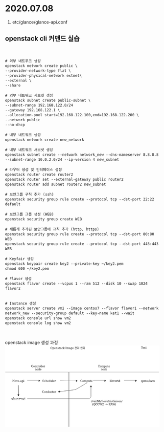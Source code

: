 2020.07.08
==========

1. etc/glance/glance-api.conf

openstack cli 커맨드 실습
--------------
<pre>
<code>

# 외부 네트우크 생성
openstack network create public \
--provider-network-type flat \
--provider-physical-network extnet\
--external \
--share

# 외부 네트워크 서브넷 생성
openstack subnet create public-subnet \
--subnet-range 192.168.122.0/24
--gateway 192.168.122.1 \
--allocation-pool start=192.168.122.100,end=192.168.122.200 \
--network public
--no-dhcp

# 내부 네트워크 생성
openstack network create new_network

# 내부 네트워크 서브넷 생성
openstack subnet create --network network_new --dns-nameserver 8.8.8.8 --subnet-range 10.0.2.0/24 --ip-version 4 new_subnet

# 라우터 생성 및 인터페이스 설정
openstack router create router2
openstack router set --external-gateway public router2
openstack router add subnet router2 new_subnet

# 보안그룹 구칙 추가 (ssh)
openstack security group rule create --protocol tcp --dst-port 22:22 default

# 보안그룹 그룹 생성 (WEB)
openstack security group create WEB

# 새롭게 추가된 보안그룹에 규칙 추가 (http, https)
openstack security group rule create --protocol tcp --dst-port 80:80 WEB
openstack security group rule create --protocol tcp --dst-port 443:443 WEB

# Keyfair 생성
openstack keypair create key2 --private-key ~/key2.pem
chmod 600 ~/key2.pem

# Flavor 생성
openstack flavor create --vcpus 1 --ram 512 --disk 10 --swap 1024 flavor2


# Instance 생성
openstack server create vm2 --image centos7 --flavor flavor1 --network network_new --security-group default --key-name ket1 --wait
openstack console url show vm2
openstack console log show vm2

</code>
</pre>

openstack image 생성 과정
<img src=/img/20200708.png>
